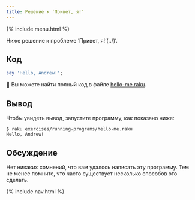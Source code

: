 ```yaml
---
title: Решение к ’Привет, я!‘
---
```


{% include menu.html %}

Ниже решение к проблеме ’Привет, я!‘(../)‘.

## Код

```raku
say 'Hello, Andrew!';
```

🦋 Вы можете найти полный код в файле [hello-me.raku](https://github.com/ash/raku-course/blob/master/exercises/running-programs/hello-me.raku).

## Вывод

Чтобы увидеть вывод, запустите программу, как показано ниже:

```console
$ raku exercises/running-programs/hello-me.raku
Hello, Andrew!
```

## Обсуждение

Нет никаких сомнений, что вам удалось написать эту программу. Тем не менее
помните, что часто существует несколько способов это сделать.

{% include nav.html %}

